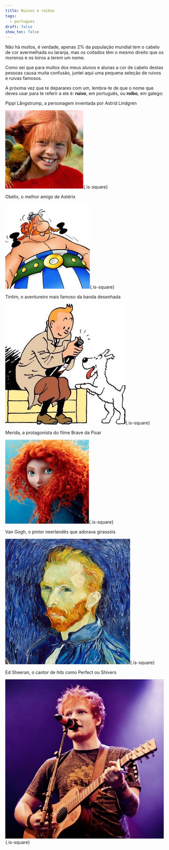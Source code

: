 ```yaml
---
title: Ruivos e roibos
tags:
  - portugues
draft: false
show_toc: false
---
```

Não há muitos, é verdade, apenas 2% da população mundial tem o cabelo de cor avermelhada ou laranja, mas os coitados têm o mesmo direito que os morenos e os loiros a terem um nome.

Como sei que para muitos dos meus alunos e alunas a cor de cabelo destas pessoas causa muita confusão, juntei aqui uma pequena seleção de ruivos e ruivas famosos. 

A próxima vez que te deparares com um, lembra-te de que o nome que deves usar para te referir a ele é: **ruivo**, em português, ou **roibo**, em galego:

Pippi Långstrump, a personagem inventada por Astrid Lindgren

![Image](/img/pippi.jpg){.is-square}

Obélix, o melhor amigo de Astérix

![Image](/img/obélix.jpg){.is-square}

Tintim, o aventureiro mais famoso da banda desenhada

![Image](/img/tintin.jpg){.is-square}

Merida, a protagonista do filme Brave da Pixar

![Image](/img/merida.jpg){.is-square}

Van Gogh, o pintor neerlandês que adorava girassóis

![Image](/img/van_gogh.jpg){.is-square}

Ed Sheeran, o cantor de *hits* como Perfect ou Shivers

![Image](/img/ed_sheeran.jpg){.is-square}
